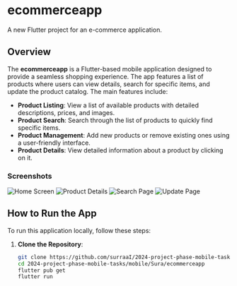 # ecommerceapp

A new Flutter project for an e-commerce application.

## Overview

The **ecommerceapp** is a Flutter-based mobile application designed to provide a seamless shopping experience. The app features a list of products where users can view details, search for specific items, and update the product catalog. The main features include:

- **Product Listing**: View a list of available products with detailed descriptions, prices, and images.
- **Product Search**: Search through the list of products to quickly find specific items.
- **Product Management**: Add new products or remove existing ones using a user-friendly interface.
- **Product Details**: View detailed information about a product by clicking on it.

### Screenshots

![Home Screen](assets/screenshots/image.png)
![Product Details](<assets/screenshots/Screenshot 2024-08-08 174726.png>)
![Search Page](<assets/screenshots/Screenshot 2024-08-08 175222.png>)
![Update Page](<assets/screenshots/Screenshot 2024-08-08 174629.png>)

## How to Run the App

To run this application locally, follow these steps:

1. **Clone the Repository**:
   ```bash
   git clone https://github.com/surraaI/2024-project-phase-mobile-tasks
   cd 2024-project-phase-mobile-tasks/mobile/Sura/ecommerceapp
   flutter pub get
   flutter run

